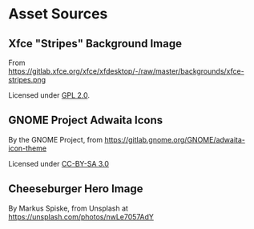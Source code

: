 # Asset Sources

## Xfce "Stripes" Background Image

From https://gitlab.xfce.org/xfce/xfdesktop/-/raw/master/backgrounds/xfce-stripes.png

Licensed under [GPL 2.0](https://gitlab.xfce.org/xfce/xfdesktop/-/blob/master/COPYING).

## GNOME Project Adwaita Icons

By the GNOME Project, from https://gitlab.gnome.org/GNOME/adwaita-icon-theme

Licensed under [CC-BY-SA 3.0](https://gitlab.gnome.org/GNOME/adwaita-icon-theme/-/blob/master/COPYING_CCBYSA3)

## Cheeseburger Hero Image

By Markus Spiske, from Unsplash at https://unsplash.com/photos/nwLe7057AdY